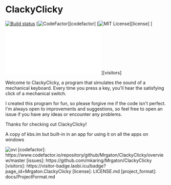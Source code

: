 # ClackyClicky

[![Build status](https://ci.appveyor.com/api/projects/status/7ct5b4uk3mrr2oc4?svg=true)](https://ci.appveyor.com/project/Mrgaton/clackyclicky)
[![CodeFactor][img_codefactor]][codefactor]
[![MIT License][img_license]][license]
[![Visitors][img_visitors]][visitors]

Welcome to ClackyClicky, a program that simulates the sound of a mechanical keyboard. Every time you press a key, you'll hear the satisfying click of a mechanical switch.

I created this program for fun, so please forgive me if the code isn't perfect. I'm always open to improvements and suggestions, so feel free to open an issue if you have any ideas or encounter any problems.

Thanks for checking out ClackyClicky!

A copy of kbs.im but built-in in an app for using it on all the apps on windows


<img src="https://github-readme-stats.vercel.app/api/top-langs?username=Mrgaton&show_icons=true&locale=en&layout=compact&theme=chartreuse-dark" alt="ovi" />
[codefactor]: https://www.codefactor.io/repository/github/Mrgaton/ClackyClicky/overview/master
[issues]: https://github.com/mkaring/Mrgaton/ClackyClicky
[visitors]: https://visitor-badge.laobi.icu/badge?page_id=Mrgaton.ClackyClicky
[license]: LICENSE.md
[project_format]: docs/ProjectFormat.md

[img_build]: https://img.shields.io/appveyor/ci/Mrgaton/ClackyClicky/master.svg?style=flat
[img_codefactor]: https://www.codefactor.io/repository/github/mrgaton/clackyclicky/badge
[img_gitter]: https://img.shields.io/gitter/room/Mrgaton/ClackyClicky.svg?style=flat
[img_license]: https://img.shields.io/github/license/Mrgaton/ClackyClicky.svg?style=flat
[img_visitors]: README.md
